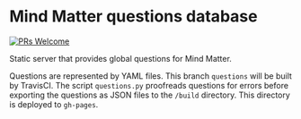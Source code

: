 # Mind Matter questions database

[![PRs Welcome](https://img.shields.io/badge/PRs-welcome-brightgreen.svg)](https://github.com/jennydaman/mindmatter/pulls)

Static server that provides global questions for Mind Matter.

Questions are represented by YAML files. This branch `questions` will be built by TravisCI. The script `questions.py` proofreads questions for errors before exporting the questions as JSON files to the `/build` directory. This directory is deployed to `gh-pages`.
